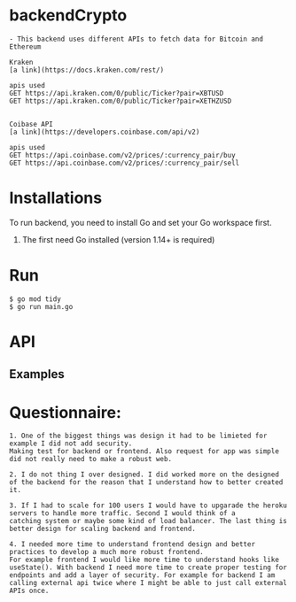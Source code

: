# backendCrypto
    - This backend uses different APIs to fetch data for Bitcoin and Ethereum
    
    Kraken 
    [a link](https://docs.kraken.com/rest/)
    
    apis used 
    GET https://api.kraken.com/0/public/Ticker?pair=XBTUSD
    GET https://api.kraken.com/0/public/Ticker?pair=XETHZUSD

    
    Coibase API
    [a link](https://developers.coinbase.com/api/v2)

    apis used 
    GET https://api.coinbase.com/v2/prices/:currency_pair/buy
    GET https://api.coinbase.com/v2/prices/:currency_pair/sell


# Installations

To run backend, you need to install Go and set your Go workspace first.

1. The first need Go installed (version 1.14+ is required)

# Run
    $ go mod tidy
    $ go run main.go


# API 
## Examples

    
# Questionnaire:
    1. One of the biggest things was design it had to be limieted for example I did not add security. 
    Making test for backend or frontend. Also request for app was simple did not really need to make a robust web.
    
    2. I do not thing I over designed. I did worked more on the designed of the backend for the reason that I understand how to better created it.
    
    3. If I had to scale for 100 users I would have to upgarade the heroku servers to handle more traffic. Second I would think of a 
    catching system or maybe some kind of load balancer. The last thing is better design for scaling backend and frontend. 
    
    4. I needed more time to understand frontend design and better practices to develop a much more robust frontend. 
    For example frontend I would like more time to understand hooks like useState(). With backend I need more time to create proper testing for 
    endpoints and add a layer of security. For example for backend I am calling external api twice where I might be able to just call external APIs once.
